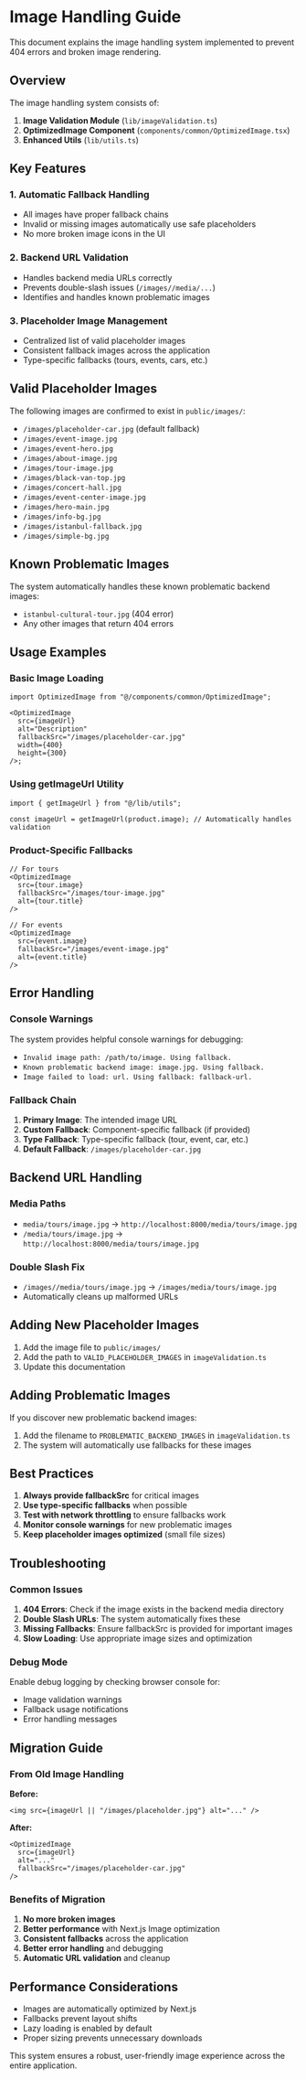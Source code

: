# Image Handling Guide

This document explains the image handling system implemented to prevent 404 errors and broken image rendering.

## Overview

The image handling system consists of:

1. **Image Validation Module** (`lib/imageValidation.ts`)
2. **OptimizedImage Component** (`components/common/OptimizedImage.tsx`)
3. **Enhanced Utils** (`lib/utils.ts`)

## Key Features

### 1. Automatic Fallback Handling

- All images have proper fallback chains
- Invalid or missing images automatically use safe placeholders
- No more broken image icons in the UI

### 2. Backend URL Validation

- Handles backend media URLs correctly
- Prevents double-slash issues (`/images//media/...`)
- Identifies and handles known problematic images

### 3. Placeholder Image Management

- Centralized list of valid placeholder images
- Consistent fallback images across the application
- Type-specific fallbacks (tours, events, cars, etc.)

## Valid Placeholder Images

The following images are confirmed to exist in `public/images/`:

- `/images/placeholder-car.jpg` (default fallback)
- `/images/event-image.jpg`
- `/images/event-hero.jpg`
- `/images/about-image.jpg`
- `/images/tour-image.jpg`
- `/images/black-van-top.jpg`
- `/images/concert-hall.jpg`
- `/images/event-center-image.jpg`
- `/images/hero-main.jpg`
- `/images/info-bg.jpg`
- `/images/istanbul-fallback.jpg`
- `/images/simple-bg.jpg`

## Known Problematic Images

The system automatically handles these known problematic backend images:

- `istanbul-cultural-tour.jpg` (404 error)
- Any other images that return 404 errors

## Usage Examples

### Basic Image Loading

```tsx
import OptimizedImage from "@/components/common/OptimizedImage";

<OptimizedImage
  src={imageUrl}
  alt="Description"
  fallbackSrc="/images/placeholder-car.jpg"
  width={400}
  height={300}
/>;
```

### Using getImageUrl Utility

```tsx
import { getImageUrl } from "@/lib/utils";

const imageUrl = getImageUrl(product.image); // Automatically handles validation
```

### Product-Specific Fallbacks

```tsx
// For tours
<OptimizedImage
  src={tour.image}
  fallbackSrc="/images/tour-image.jpg"
  alt={tour.title}
/>

// For events
<OptimizedImage
  src={event.image}
  fallbackSrc="/images/event-image.jpg"
  alt={event.title}
/>
```

## Error Handling

### Console Warnings

The system provides helpful console warnings for debugging:

- `Invalid image path: /path/to/image. Using fallback.`
- `Known problematic backend image: image.jpg. Using fallback.`
- `Image failed to load: url. Using fallback: fallback-url.`

### Fallback Chain

1. **Primary Image**: The intended image URL
2. **Custom Fallback**: Component-specific fallback (if provided)
3. **Type Fallback**: Type-specific fallback (tour, event, car, etc.)
4. **Default Fallback**: `/images/placeholder-car.jpg`

## Backend URL Handling

### Media Paths

- `media/tours/image.jpg` → `http://localhost:8000/media/tours/image.jpg`
- `/media/tours/image.jpg` → `http://localhost:8000/media/tours/image.jpg`

### Double Slash Fix

- `/images//media/tours/image.jpg` → `/images/media/tours/image.jpg`
- Automatically cleans up malformed URLs

## Adding New Placeholder Images

1. Add the image file to `public/images/`
2. Add the path to `VALID_PLACEHOLDER_IMAGES` in `imageValidation.ts`
3. Update this documentation

## Adding Problematic Images

If you discover new problematic backend images:

1. Add the filename to `PROBLEMATIC_BACKEND_IMAGES` in `imageValidation.ts`
2. The system will automatically use fallbacks for these images

## Best Practices

1. **Always provide fallbackSrc** for critical images
2. **Use type-specific fallbacks** when possible
3. **Test with network throttling** to ensure fallbacks work
4. **Monitor console warnings** for new problematic images
5. **Keep placeholder images optimized** (small file sizes)

## Troubleshooting

### Common Issues

1. **404 Errors**: Check if the image exists in the backend media directory
2. **Double Slash URLs**: The system automatically fixes these
3. **Missing Fallbacks**: Ensure fallbackSrc is provided for important images
4. **Slow Loading**: Use appropriate image sizes and optimization

### Debug Mode

Enable debug logging by checking browser console for:

- Image validation warnings
- Fallback usage notifications
- Error handling messages

## Migration Guide

### From Old Image Handling

**Before:**

```tsx
<img src={imageUrl || "/images/placeholder.jpg"} alt="..." />
```

**After:**

```tsx
<OptimizedImage
  src={imageUrl}
  alt="..."
  fallbackSrc="/images/placeholder-car.jpg"
/>
```

### Benefits of Migration

1. **No more broken images**
2. **Better performance** with Next.js Image optimization
3. **Consistent fallbacks** across the application
4. **Better error handling** and debugging
5. **Automatic URL validation** and cleanup

## Performance Considerations

- Images are automatically optimized by Next.js
- Fallbacks prevent layout shifts
- Lazy loading is enabled by default
- Proper sizing prevents unnecessary downloads

This system ensures a robust, user-friendly image experience across the entire application.
